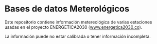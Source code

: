 # Bases de datos Meterológicos

Este repositorio contiene información metereológica de varias estaciones usadas en el proyecto ENERGETICA2030  (www.energetica2030.co).

La información puede no estar calibrada o tener información incompleta.
